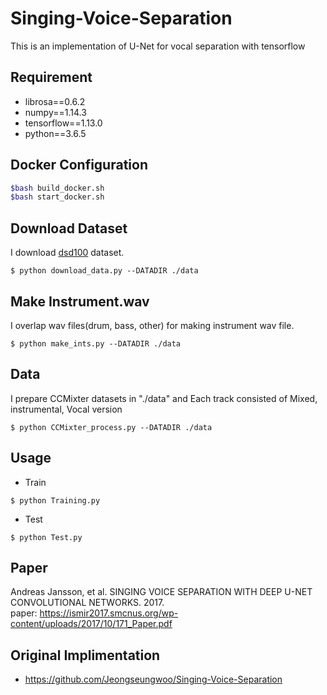 # Singing-Voice-Separation
This is an implementation of U-Net for vocal separation with tensorflow

## Requirement
- librosa==0.6.2
- numpy==1.14.3
- tensorflow==1.13.0
- python==3.6.5

## Docker Configuration

```bash
$bash build_docker.sh
$bash start_docker.sh
```

## Download Dataset
I download [dsd100](https://sigsep.github.io/datasets/dsd100.html) dataset.
<pre><code>$ python download_data.py --DATADIR ./data </code></pre>

## Make Instrument.wav
I overlap wav files(drum, bass, other) for making instrument wav file.
<pre><code>$ python make_ints.py --DATADIR ./data </code></pre>

## Data
I prepare CCMixter datasets in "./data" and Each track consisted of Mixed, instrumental, Vocal version
<pre><code>$ python CCMixter_process.py --DATADIR ./data </code></pre>

## Usage
- Train
<pre><code>$ python Training.py</code></pre>
- Test
<pre><code>$ python Test.py</code></pre>

## Paper
Andreas Jansson, et al. SINGING VOICE SEPARATION WITH DEEP U-NET CONVOLUTIONAL NETWORKS. 2017. <br> paper: https://ismir2017.smcnus.org/wp-content/uploads/2017/10/171_Paper.pdf

## Original Implimentation
* https://github.com/Jeongseungwoo/Singing-Voice-Separation
